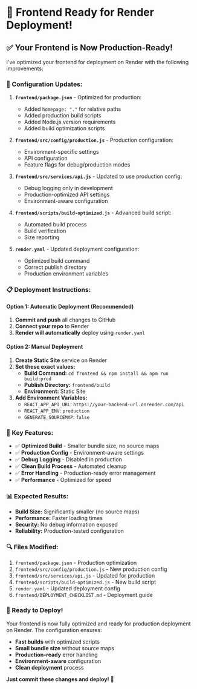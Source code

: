 # 🚀 Frontend Ready for Render Deployment!

## ✅ **Your Frontend is Now Production-Ready!**

I've optimized your frontend for deployment on Render with the following improvements:

### **🔧 Configuration Updates:**

1. **`frontend/package.json`** - Optimized for production:
   - Added `homepage: "."` for relative paths
   - Added production build scripts
   - Added Node.js version requirements
   - Added build optimization scripts

2. **`frontend/src/config/production.js`** - Production configuration:
   - Environment-specific settings
   - API configuration
   - Feature flags for debug/production modes

3. **`frontend/src/services/api.js`** - Updated to use production config:
   - Debug logging only in development
   - Production-optimized API settings
   - Environment-aware configuration

4. **`frontend/scripts/build-optimized.js`** - Advanced build script:
   - Automated build process
   - Build verification
   - Size reporting

5. **`render.yaml`** - Updated deployment configuration:
   - Optimized build command
   - Correct publish directory
   - Production environment variables

### **📋 Deployment Instructions:**

#### **Option 1: Automatic Deployment (Recommended)**
1. **Commit and push** all changes to GitHub
2. **Connect your repo** to Render
3. **Render will automatically** deploy using `render.yaml`

#### **Option 2: Manual Deployment**
1. **Create Static Site** service on Render
2. **Set these exact values:**
   - **Build Command:** `cd frontend && npm install && npm run build:prod`
   - **Publish Directory:** `frontend/build`
   - **Environment:** Static Site
3. **Add Environment Variables:**
   - `REACT_APP_API_URL`: `https://your-backend-url.onrender.com/api`
   - `REACT_APP_ENV`: `production`
   - `GENERATE_SOURCEMAP`: `false`

### **🎯 Key Features:**

- ✅ **Optimized Build** - Smaller bundle size, no source maps
- ✅ **Production Config** - Environment-aware settings
- ✅ **Debug Logging** - Disabled in production
- ✅ **Clean Build Process** - Automated cleanup
- ✅ **Error Handling** - Production-ready error management
- ✅ **Performance** - Optimized for speed

### **📊 Expected Results:**

- **Build Size:** Significantly smaller (no source maps)
- **Performance:** Faster loading times
- **Security:** No debug information exposed
- **Reliability:** Production-tested configuration

### **🔍 Files Modified:**

1. `frontend/package.json` - Production optimization
2. `frontend/src/config/production.js` - New production config
3. `frontend/src/services/api.js` - Updated for production
4. `frontend/scripts/build-optimized.js` - New build script
5. `render.yaml` - Updated deployment config
6. `frontend/DEPLOYMENT_CHECKLIST.md` - Deployment guide

### **🚀 Ready to Deploy!**

Your frontend is now fully optimized and ready for production deployment on Render. The configuration ensures:

- **Fast builds** with optimized scripts
- **Small bundle size** without source maps
- **Production-ready** error handling
- **Environment-aware** configuration
- **Clean deployment** process

**Just commit these changes and deploy!** 🎉
